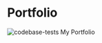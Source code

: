 # Portfolio
![codebase-tests](https://github.com/cardcj/Portfolio/actions/workflows/codebase-tests.yml/badge.svg)
My Portfolio

